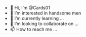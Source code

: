 - 👋 Hi, I’m @Cards01
- 👀 I’m interested in handsome men
- 🌱 I’m currently learning ...
- 💞️ I’m looking to collaborate on ...
- 📫 How to reach me ...

<!---
Cards01/Cards01 is a ✨ special ✨ repository because its `README.md` (this file) appears on your GitHub profile.
You can click the Preview link to take a look at your changes.
--->
